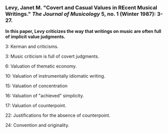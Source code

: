 ### Levy, Janet M. "Covert and Casual Values in REcent Musical Writings." _The Journal of Musicology_ 5, no. 1 (Winter 1987): 3-27.

**In this paper, Levy criticizes the way that writings on music are often full of implicit value judgments.**

3: Kerman and criticisms.

3: Music criticism is full of covert judgments.

6: Valuation of thematic economy.

10: Valuation of instrumentally idiomatic writing.

15: Valuation of concentration

16: Valuation of "achieved" simplicity.

17: Valuation of counterpoint.

22: Justifications for the absence of counterpoint.

24: Convention and originality.


